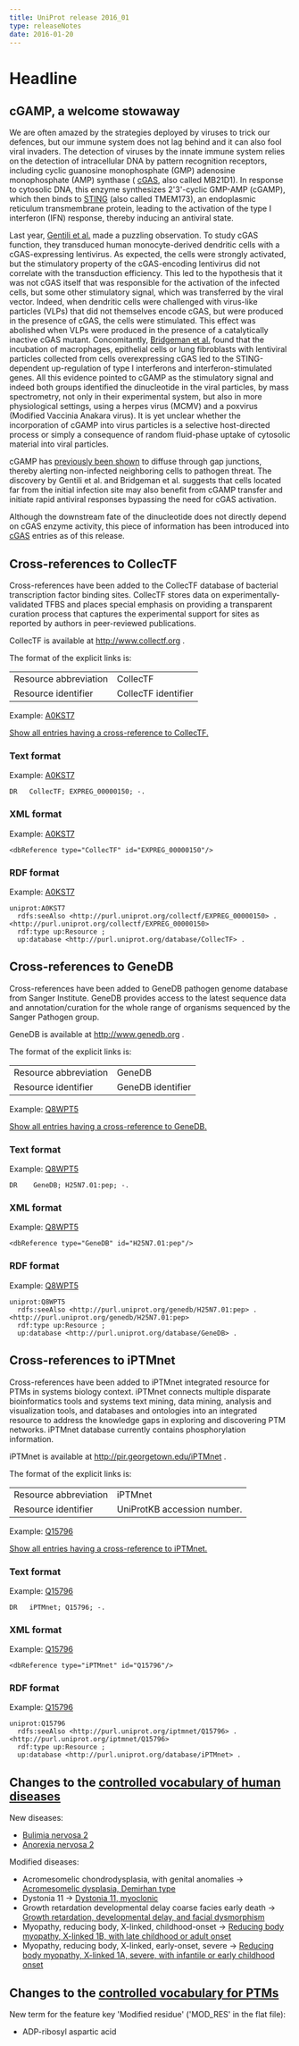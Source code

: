 ```yaml
---
title: UniProt release 2016_01
type: releaseNotes
date: 2016-01-20
---
```


# Headline

## cGAMP, a welcome stowaway

We are often amazed by the strategies deployed by viruses to trick our defences, but our immune system does not lag behind and it can also fool viral invaders. The detection of viruses by the innate immune system relies on the detection of intracellular DNA by pattern recognition receptors, including cyclic guanosine monophosphate (GMP) adenosine monophosphate (AMP) synthase ( [cGAS](http://www.uniprot.org/uniprotkb?query=gene:mb21d1+AND+reviewed:yes), also called MB21D1). In response to cytosolic DNA, this enzyme synthesizes 2'3'-cyclic GMP-AMP (cGAMP), which then binds to [STING](http://www.uniprot.org/uniprotkb?query=gene:tmem173+AND+reviewed:yes) (also called TMEM173), an endoplasmic reticulum transmembrane protein, leading to the activation of the type I interferon (IFN) response, thereby inducing an antiviral state.

Last year, [Gentili et al.](http://www.ncbi.nlm.nih.gov/pubmed/26229115) made a puzzling observation. To study cGAS function, they transduced human monocyte-derived dendritic cells with a cGAS-expressing lentivirus. As expected, the cells were strongly activated, but the stimulatory property of the cGAS-encoding lentivirus did not correlate with the transduction efficiency. This led to the hypothesis that it was not cGAS itself that was responsible for the activation of the infected cells, but some other stimulatory signal, which was transferred by the viral vector. Indeed, when dendritic cells were challenged with virus-like particles (VLPs) that did not themselves encode cGAS, but were produced in the presence of cGAS, the cells were stimulated. This effect was abolished when VLPs were produced in the presence of a catalytically inactive cGAS mutant. Concomitantly, [Bridgeman et al.](http://www.ncbi.nlm.nih.gov/pubmed/26229117) found that the incubation of macrophages, epithelial cells or lung fibroblasts with lentiviral particles collected from cells overexpressing cGAS led to the STING-dependent up-regulation of type I interferons and interferon-stimulated genes. All this evidence pointed to cGAMP as the stimulatory signal and indeed both groups identified the dinucleotide in the viral particles, by mass spectrometry, not only in their experimental system, but also in more physiological settings, using a herpes virus (MCMV) and a poxvirus (Modified Vaccinia Anakara virus). It is yet unclear whether the incorporation of cGAMP into virus particles is a selective host-directed process or simply a consequence of random fluid-phase uptake of cytosolic material into viral particles.

cGAMP has [previously been shown](http://www.ncbi.nlm.nih.gov/pubmed/24077100) to diffuse through gap junctions, thereby alerting non-infected neighboring cells to pathogen threat. The discovery by Gentili et al. and Bridgeman et al. suggests that cells located far from the initial infection site may also benefit from cGAMP transfer and initiate rapid antiviral responses bypassing the need for cGAS activation.

Although the downstream fate of the dinucleotide does not directly depend on cGAS enzyme activity, this piece of information has been introduced into [cGAS](http://www.uniprot.org/uniprotkb?query=gene:mb21d1+AND+reviewed:yes) entries as of this release.

## Cross-references to CollecTF

Cross-references have been added to the CollecTF database of bacterial transcription factor binding sites. CollecTF stores data on experimentally-validated TFBS and places special emphasis on providing a transparent curation process that captures the experimental support for sites as reported by authors in peer-reviewed publications.

CollecTF is available at <http://www.collectf.org> .

The format of the explicit links is:

|                       |                     |
| :-------------------- | :------------------ |
| Resource abbreviation | CollecTF            |
| Resource identifier   | CollecTF identifier |

Example: [A0KST7](http://www.uniprot.org/uniprotkb/A0KST7#expression)

[Show all entries having a cross-reference to CollecTF.](http://www.uniprot.org/uniprotkb?query=database:collectf&sort=score)

### Text format

Example: [A0KST7](http://www.uniprot.org/uniprotkb/A0KST7.txt)

    DR   CollecTF; EXPREG_00000150; -.

### XML format

Example: [A0KST7](http://www.uniprot.org/uniprotkb/A0KST7.xml)

    <dbReference type="CollecTF" id="EXPREG_00000150"/>

### RDF format

Example: [A0KST7](http://www.uniprot.org/uniprotkb/A0KST7.ttl)

    uniprot:A0KST7
      rdfs:seeAlso <http://purl.uniprot.org/collectf/EXPREG_00000150> .
    <http://purl.uniprot.org/collectf/EXPREG_00000150>
      rdf:type up:Resource ;
      up:database <http://purl.uniprot.org/database/CollecTF> .

## Cross-references to GeneDB

Cross-references have been added to GeneDB pathogen genome database from Sanger Institute. GeneDB provides access to the latest sequence data and annotation/curation for the whole range of organisms sequenced by the Sanger Pathogen group.

GeneDB is available at <http://www.genedb.org> .

The format of the explicit links is:

|                       |                   |
| :-------------------- | :---------------- |
| Resource abbreviation | GeneDB            |
| Resource identifier   | GeneDB identifier |

Example: [Q8WPT5](http://www.uniprot.org/uniprotkb/Q8WPT5#cross-references)

[Show all entries having a cross-reference to GeneDB.](http://www.uniprot.org/uniprotkb?query=database:genedb&sort=score)

### Text format

Example: [Q8WPT5](http://www.uniprot.org/uniprotkb/Q8WPT5.txt)

    DR    GeneDB; H25N7.01:pep; -.

### XML format

Example: [Q8WPT5](http://www.uniprot.org/uniprotkb/Q8WPT5.xml)

    <dbReference type="GeneDB" id="H25N7.01:pep"/>

### RDF format

Example: [Q8WPT5](http://www.uniprot.org/uniprotkb/Q8WPT5.ttl)

    uniprot:Q8WPT5
      rdfs:seeAlso <http://purl.uniprot.org/genedb/H25N7.01:pep> .
    <http://purl.uniprot.org/genedb/H25N7.01:pep>
      rdf:type up:Resource ;
      up:database <http://purl.uniprot.org/database/GeneDB> .

## Cross-references to iPTMnet

Cross-references have been added to iPTMnet integrated resource for PTMs in systems biology context. iPTMnet connects multiple disparate bioinformatics tools and systems text mining, data mining, analysis and visualization tools, and databases and ontologies into an integrated resource to address the knowledge gaps in exploring and discovering PTM networks. iPTMnet database currently contains phosphorylation information.

iPTMnet is available at <http://pir.georgetown.edu/iPTMnet> .

The format of the explicit links is:

|                       |                             |
| :-------------------- | :-------------------------- |
| Resource abbreviation | iPTMnet                     |
| Resource identifier   | UniProtKB accession number. |

Example: [Q15796](http://www.uniprot.org/uniprotkb/Q15796)

[Show all entries having a cross-reference to iPTMnet.](http://www.uniprot.org/uniprotkb?query=database%3Aiptmnet&sort=score)

### Text format

Example: [Q15796](http://www.uniprot.org/uniprotkb/Q15796.txt)

    DR   iPTMnet; Q15796; -.

### XML format

Example: [Q15796](http://www.uniprot.org/uniprotkb/Q15796.xml)

    <dbReference type="iPTMnet" id="Q15796"/>

### RDF format

Example: [Q15796](http://www.uniprot.org/uniprotkb/Q15796.ttl)

    uniprot:Q15796
      rdfs:seeAlso <http://purl.uniprot.org/iptmnet/Q15796> .
    <http://purl.uniprot.org/iptmnet/Q15796>
      rdf:type up:Resource ;
      up:database <http://purl.uniprot.org/database/iPTMnet> .

## Changes to the [controlled vocabulary of human diseases](https://ftp.uniprot.org/pub/databases/uniprot/current_release/knowledgebase/complete/docs/humdisease)

New diseases:

- [Bulimia nervosa 2](http://www.uniprot.org/diseases/DI-04567)
- [Anorexia nervosa 2](http://www.uniprot.org/diseases/DI-04568)

Modified diseases:

- Acromesomelic chondrodysplasia, with genital anomalies -&gt; [Acromesomelic dysplasia, Demirhan type](http://www.uniprot.org/diseases/DI-00033)
- Dystonia 11 -&gt; [Dystonia 11, myoclonic](http://www.uniprot.org/diseases/DI-00418)
- Growth retardation developmental delay coarse facies early death -&gt; [Growth retardation, developmental delay, and facial dysmorphism](http://www.uniprot.org/diseases/DI-02561)
- Myopathy, reducing body, X-linked, childhood-onset -&gt; [Reducing body myopathy, X-linked 1B, with late childhood or adult onset](http://www.uniprot.org/diseases/DI-02435)
- Myopathy, reducing body, X-linked, early-onset, severe -&gt; [Reducing body myopathy, X-linked 1A, severe, with infantile or early childhood onset](http://www.uniprot.org/diseases/DI-02458)

## Changes to the [controlled vocabulary for PTMs](https://ftp.uniprot.org/pub/databases/uniprot/current_release/knowledgebase/complete/docs/ptmlist)

New term for the feature key 'Modified residue' ('MOD_RES' in the flat file):

- ADP-ribosyl aspartic acid
